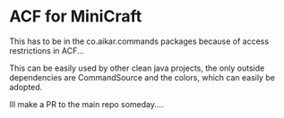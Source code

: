 # ACF for MiniCraft

This has to be in the co.aikar.commands packages because of access restrictions in ACF...

This can be easily used by other clean java projects, the only outside dependencies are CommandSource and the colors, 
which can easily be adopted.

Ill make a PR to the main repo someday....
